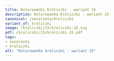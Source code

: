 ```yaml
---
title: Kolorowanki Króliczki - wariant 15
description: Kolorowanka Kroliczki - wariant 15
canonical: /zwierzeta/kroliczki
variant_of: kroliczki
image: /kroliczki/15/kroliczki-15.svg
pdf: /kroliczki/15/kroliczki-15.pdf
tags:
- zwierzeta
- kroliczki
alt: "Kolorowanka kroliczki - wariant 15"
---
```

